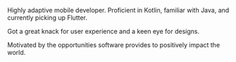 Highly adaptive mobile developer. Proficient in Kotlin, familiar with Java, and currently picking up Flutter.

Got a great knack for user experience and a keen eye for designs.

Motivated by the opportunities software provides to positively impact the world.
